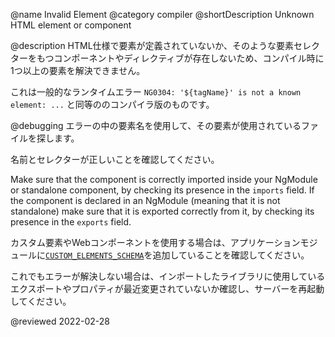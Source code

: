 @name Invalid Element
@category compiler
@shortDescription Unknown HTML element or component

@description
HTML仕様で要素が定義されていないか、そのような要素セレクターをもつコンポーネントやディレクティブが存在しないため、コンパイル時に1つ以上の要素を解決できません。

<div class="alert is-helpful">

これは一般的なランタイムエラー  `NG0304: '${tagName}' is not a known element: ...` と同等ののコンパイラ版のものです。

</div>

@debugging
エラーの中の要素名を使用して、その要素が使用されているファイルを探します。

名前とセレクターが正しいことを確認してください。

Make sure that the component is correctly imported inside your NgModule or standalone component, by checking its presence in the `imports` field. If the component is declared in an NgModule (meaning that it is not standalone) make sure that it is exported correctly from it, by checking its presence in the `exports` field.

カスタム要素やWebコンポーネントを使用する場合は、アプリケーションモジュールに[`CUSTOM_ELEMENTS_SCHEMA`](api/core/CUSTOM_ELEMENTS_SCHEMA)を追加していることを確認してください。

これでもエラーが解決しない場合は、インポートしたライブラリに使用しているエクスポートやプロパティが最近変更されていないか確認し、サーバーを再起動してください。

<!-- links -->

<!-- external links -->

<!-- end links -->

@reviewed 2022-02-28
